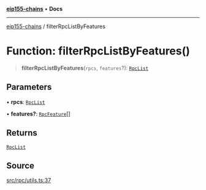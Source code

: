 [**eip155-chains**](../README.md) • **Docs**

***

[eip155-chains](../globals.md) / filterRpcListByFeatures

# Function: filterRpcListByFeatures()

> **filterRpcListByFeatures**(`rpcs`, `features`?): [`RpcList`](../type-aliases/RpcList.md)

## Parameters

• **rpcs**: [`RpcList`](../type-aliases/RpcList.md)

• **features?**: [`RpcFeature`](../type-aliases/RpcFeature.md)[]

## Returns

[`RpcList`](../type-aliases/RpcList.md)

## Source

[src/rpc/utils.ts:37](https://github.com/ivanzzeth/eip155-chains/blob/400ef11db8a06981938f7415f945494cf060a7cb/src/rpc/utils.ts#L37)
